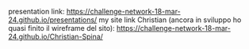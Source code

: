 presentation link: https://challenge-network-18-mar-24.github.io/presentations/
my site link Christian (ancora in sviluppo ho quasi finito il wireframe del sito): https://challenge-network-18-mar-24.github.io/Christian-Spina/